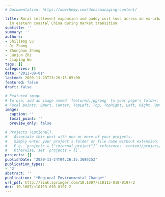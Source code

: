 ```yaml
---
# Documentation: https://wowchemy.com/docs/managing-content/

title: Rural settlement expansion and paddy soil loss across an ex-urbanizing watershed
  in eastern coastal China during market transition
subtitle: ''
summary: ''
authors:
- Shiliang Su
- Qi Zhang
- Zhonghao Zhang
- Junjun Zhi
- Jiaping Wu
tags: []
categories: []
date: '2011-09-01'
lastmod: 2020-11-23T23:26:15-05:00
featured: false
draft: false

# Featured image
# To use, add an image named `featured.jpg/png` to your page's folder.
# Focal points: Smart, Center, TopLeft, Top, TopRight, Left, Right, BottomLeft, Bottom, BottomRight.
image:
  caption: ''
  focal_point: ''
  preview_only: false

# Projects (optional).
#   Associate this post with one or more of your projects.
#   Simply enter your project's folder or file name without extension.
#   E.g. `projects = ["internal-project"]` references `content/project/deep-learning/index.md`.
#   Otherwise, set `projects = []`.
projects: []
publishDate: '2020-11-24T04:26:15.368625Z'
publication_types:
- '2'
abstract: ''
publication: '*Regional Environmental Change*'
url_pdf: http://link.springer.com/10.1007/s10113-010-0197-2
doi: 10.1007/s10113-010-0197-2
---
```

